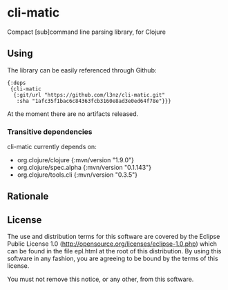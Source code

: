 # cli-matic
Compact [sub]command line parsing library, for Clojure

## Using

The library can be easily referenced through Github:

	{:deps
	 {cli-matic
	  {:git/url "https://github.com/l3nz/cli-matic.git"
	   :sha "1afc35f1bac6c84363fcb3160e8ad3e0ed64f78e"}}}

At the moment there are no artifacts released.

### Transitive dependencies

cli-matic currently depends on:

* org.clojure/clojure {:mvn/version "1.9.0"}
* org.clojure/spec.alpha {:mvn/version "0.1.143"}
* org.clojure/tools.cli {:mvn/version "0.3.5"} 


## Rationale





## License

The use and distribution terms for this software are covered by the
Eclipse Public License 1.0 (http://opensource.org/licenses/eclipse-1.0.php)
which can be found in the file epl.html at the root of this distribution.
By using this software in any fashion, you are agreeing to be bound by
the terms of this license.

You must not remove this notice, or any other, from this software.

